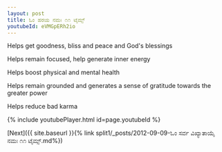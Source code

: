 ```yaml
---
layout: post
title: ಓಂ ಹರಯ ನಮಃ ೧೧ ಟೈಮ್ಸ್
youtubeId: eVMGpERh2io
---
```

 
 
Helps get goodness, bliss and peace and God's blessings
 
Helps remain focused, help generate inner energy 
 
Helps boost physical and mental health 
 
Helps remain grounded and generates a sense of gratitude towards the greater power 
 
Helps reduce bad karma
 
 
 
 


{% include youtubePlayer.html id=page.youtubeId %}
 
[Next]({{ site.baseurl }}{% link  split1/_posts/2012-09-09-ಓಂ ಸರ್ವ ವಿಖ್ಯಾತಾಯೈ ನಮಃ ೧೧ ಟೈಮ್ಸ್.md%})
 
